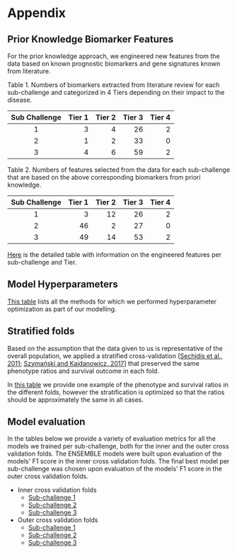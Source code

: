 # Appendix

## Prior Knowledge Biomarker Features  

For the prior knowledge approach, we engineered new features from the data based on known prognostic biomarkers and gene signatures known from literature.

Table 1. Numbers of biomarkers extracted from literature review for each sub-challenge and categorized in 4 Tiers depending on their impact to the disease.  

|  Sub Challenge  | Tier 1 | Tier 2 | Tier 3 | Tier 4 |
| :---: | ---: | ---: | ---: | ---: |
| 1 |     3  |     4  |    26  |   2   |   
| 2 |     1  |     2  |    33  |   0   |   
| 3 |     4  |     6  |    59  |   2   |   

  
Table 2. Numbers of features selected from the data for each sub-challenge that are based on the above corresponding biomarkers from priori knowledge.  

|  Sub Challenge  | Tier 1 | Tier 2 | Tier 3 | Tier 4 |
| :---: | ---: | ---: | ---: | ---: |
| 1 |    3  |    12  |    26  |   2   |   
| 2 |   46  |     2  |    27  |   0   |   
| 3 |   49  |    14  |    53  |   2   |   


[Here](Prior_knowledge_VFinal.csv) is the detailed table with information on the engineered features per sub-challenge and Tier.


## Model Hyperparameters

[This table](Model_Hyperparameters.csv) lists all the methods for which we performed hyperparameter optimization as part of our modelling.



## Stratified folds
Based on the assumption that the data given to us is representative of the overall population, we applied a stratified cross-validation [[Sechidis et al., 2011](https://rd.springer.com/chapter/10.1007/978-3-642-23808-6_10); [Szymański and Kajdanowicz, 2017](http://proceedings.mlr.press/v74/szyma%C5%84ski17a.html)] that preserved the same phenotype ratios and survival outcome in each fold.

In [this table](survival_phenotypes_in_stratified_folds.csv) we provide one example of the phenotype and survival ratios in the different folds, however the stratification is optimized so that the ratios should be approximately the same in all cases.


## Model evaluation

In the tables below we provide a variety of evaluation metrics for all the models we trained per sub-challenge, both for the inner and the outer cross validation folds.
The ENSEMBLE models were built upon evaluation of the models' F1 score in the inner cross validation folds.
The final best model per sub-challenge was chosen upon evaluation of the models' F1 score in the outer cross validation folds.

- Inner cross validation folds
    - [Sub-challenge 1](./model_evaluation/inner_cv_sc1.csv)
    - [Sub-challenge 2](./model_evaluation/inner_cv_sc2.csv)
    - [Sub-challenge 3](./model_evaluation/inner_cv_sc3.csv)
- Outer cross validation folds
    - [Sub-challenge 1](./model_evaluation/outer_cv_sc1.csv)
    - [Sub-challenge 2](./model_evaluation/outer_cv_sc2.csv)
    - [Sub-challenge 3](./model_evaluation/outer_cv_sc3.csv)